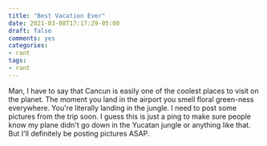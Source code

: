 ```yaml
---
title: "Best Vacation Ever"
date: 2021-03-08T17:17:29-05:00
draft: false
comments: yes
categories:
- rant
tags:
- rant
---
```


Man, I have to say that Cancun is easily one of the coolest places to visit on the planet. The moment you land in the airport you smell floral green-ness everywhere. You're literally landing in the jungle. I need to post some pictures from the trip soon. I guess this is just a ping to make sure people know my plane didn't go down in the Yucatan jungle or anything like that. But I'll definitely be posting pictures ASAP.
